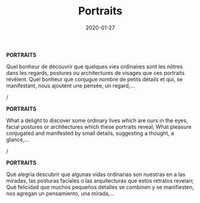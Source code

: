 ﻿---
layout: "gallery.njk"
date: "2020-01-27"
title: "Portraits"
description: ""
cover : "" # 250px height vvv
image_scaling: "150" #en pixel, la taille verticale minimum des images presentes dans la gallery
products:
#   les images produits son dans le dossier "products"
#   - image: nom_de_l_image.jpg
#     link: https://www.pcagallery.com/example
---
**PORTRAITS**

Quel bonheur de découvrir que quelques vies ordinaires sont les nôtres dans les regards, postures ou architectures de visages que ces portraits révèlent. Quel bonheur que conjugue nombre de petits détails et qui, se manifestant, nous ajoutent une pensée, un regard,...

/

**PORTRAITS**

What a delight to discover some ordinary lives which are ours in the eyes, facial postures or architectures which these portraits reveal; What pleasure conjugated and manifested by small details, suggesting a thought, a glance,...

/

**PORTRAITS**

Qué alegría descubrir que algunas vidas ordinarias son nuestras en a las miradas, las posturas faciales o las arquitecturas que estos retratos revelan; Qué felicidad que muchos pequeños detalles se combinen y se manifiesten, nos agregan un pensamiento, una mirada,...